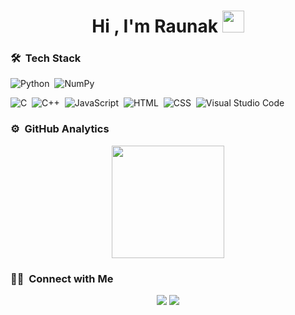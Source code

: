 <h1 align="center">Hi , I'm Raunak <img src="https://media.giphy.com/media/TEnXkcsHrP4YedChhA/giphy.gif" width="35"></h1>

### 🛠 &nbsp;Tech Stack

![Python](https://img.shields.io/badge/-Python-05122A?style=flat&logo=python)&nbsp;
![NumPy](https://img.shields.io/badge/numpy-%23013243.svg?style=flat&logo=numpy&logoColor=white)

![C](https://img.shields.io/badge/-C-05122A?style=flat&logo=C&logoColor=A8B9CC)&nbsp;
![C++](https://img.shields.io/badge/-C++-05122A?style=flat&logo=C%2B%2B&logoColor=00599C)&nbsp;
![JavaScript](https://img.shields.io/badge/-JavaScript-05122A?style=flat&logo=javascript)&nbsp;
![HTML](https://img.shields.io/badge/-HTML-05122A?style=flat&logo=HTML5)&nbsp;
![CSS](https://img.shields.io/badge/-CSS-05122A?style=flat&logo=CSS3&logoColor=1572B6)&nbsp;
![Visual Studio Code](https://img.shields.io/badge/-Visual%20Studio%20Code-05122A?style=flat&logo=visual-studio-code&logoColor=007ACC)&nbsp;

### ⚙️ &nbsp;GitHub Analytics

<p align="center">
<a href="https://github.com/code-wizard123">
  <img height="180em" src="https://github-readme-stats-eight-theta.vercel.app/api?username=code-wizard123&show_icons=true&theme=algolia&include_all_commits=true&count_private=true"/>
</a>
</p>

 ### 🤝🏻 &nbsp;Connect with Me

<p align="center">
<a href="https://www.linkedin.com/in/raunak-singh-kalsi-b9846b22b/"><img src="https://img.shields.io/badge/-Raunaks&20LinkedIn-0077B5?style=flat&logo=Linkedin&logoColor=white"/></a>
<a href="rskalsi39@gmail.com"><img src="https://img.shields.io/badge/-rskalsi39@gmail.com-D14836?style=flat&logo=Gmail&logoColor=white"/></a>
</p>
